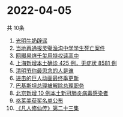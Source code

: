 # 2022-04-05
  共 10条

  <!-- BEGIN -->
  <!-- 最后更新时间:Tue Apr 05 2022 00:53:15 GMT+0000 (Coordinated Universal Time) -->
  1. [光明牛奶辟谣](https://www.zhihu.com/search?q=光明牛奶)
1. [当地再通报灵璧渔沟中学学生死亡案件](https://www.zhihu.com/search?q=灵璧)
1. [网曝易烊千玺用特权读高中](https://www.zhihu.com/search?q=易烊千玺特权)
1. [上海新增本土确诊 425 例，无症状 8581 例](https://www.zhihu.com/search?q=上海新增)
1. [清明节你最思念的人是谁](https://www.zhihu.com/search?q=清明)
1. [进击的巨人动画最终季更新](https://www.zhihu.com/search?q=进击的巨人)
1. [巴基斯坦总理被解除总理职务](https://www.zhihu.com/search?q=巴基斯坦)
1. [北京新增 10 例本土新冠肺炎病毒感染者](https://www.zhihu.com/search?q=北京疫情)
1. [格莱美获奖名单公布](https://www.zhihu.com/search?q=格莱美)
1. [《凡人修仙传》第二十三集](https://www.zhihu.com/search?q=凡人修仙传)
  <!-- END -->
  